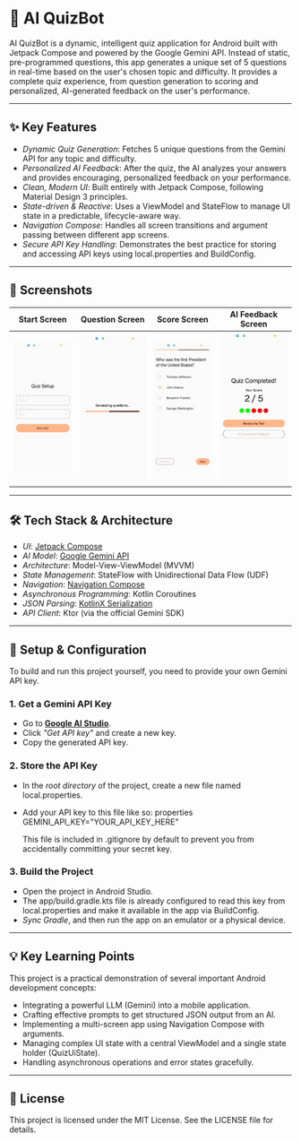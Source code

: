 # 🤖 AI QuizBot

AI QuizBot is a dynamic, intelligent quiz application for Android built with Jetpack Compose and powered by the Google Gemini API. Instead of static, pre-programmed questions, this app generates a unique set of 5 questions in real-time based on the user's chosen topic and difficulty. It provides a complete quiz experience, from question generation to scoring and personalized, AI-generated feedback on the user's performance.



---
## ✨ Key Features

* *Dynamic Quiz Generation*: Fetches 5 unique questions from the Gemini API for any topic and difficulty.
* *Personalized AI Feedback*: After the quiz, the AI analyzes your answers and provides encouraging, personalized feedback on your performance.
* *Clean, Modern UI*: Built entirely with Jetpack Compose, following Material Design 3 principles.
* *State-driven & Reactive*: Uses a ViewModel and StateFlow to manage UI state in a predictable, lifecycle-aware way.
* *Navigation Compose*: Handles all screen transitions and argument passing between different app screens.
* *Secure API Key Handling*: Demonstrates the best practice for storing and accessing API keys using local.properties and BuildConfig.

---
## 📸 Screenshots

| Start Screen | Question Screen | Score Screen | AI Feedback Screen |
| :---: | :---: | :---: | :---: |
| ![Start Screen](https://github.com/gantavyarohatgi/QuizApplication/blob/main/images/1.jpeg?raw=true) | ![Loading Screen](https://github.com/gantavyarohatgi/QuizApplication/blob/main/images/2.jpeg?raw=true) | ![Question Screen](https://github.com/gantavyarohatgi/QuizApplication/blob/main/images/4.jpeg?raw=true) | ![Score Screen](https://github.com/gantavyarohatgi/QuizApplication/blob/main/images/5.jpeg?raw=true) | ![Answers](https://github.com/gantavyarohatgi/QuizApplication/blob/main/images/7.jpeg?raw=true) | ![AI Feedback Screen](https://github.com/gantavyarohatgi/QuizApplication/blob/main/images/8.jpeg?raw=true) |

---
## 🛠️ Tech Stack & Architecture

* *UI*: [Jetpack Compose](https://developer.android.com/jetpack/compose)
* *AI Model*: [Google Gemini API](https://ai.google.dev/)
* *Architecture*: Model-View-ViewModel (MVVM)
* *State Management*: StateFlow with Unidirectional Data Flow (UDF)
* *Navigation*: [Navigation Compose](https://developer.android.com/jetpack/compose/navigation)
* *Asynchronous Programming*: Kotlin Coroutines
* *JSON Parsing*: [KotlinX Serialization](https://github.com/Kotlin/kotlinx.serialization)
* *API Client*: Ktor (via the official Gemini SDK)

---
## 🚀 Setup & Configuration

To build and run this project yourself, you need to provide your own Gemini API key.

### 1. Get a Gemini API Key

* Go to **[Google AI Studio](https://aistudio.google.com/)**.
* Click *"Get API key"* and create a new key.
* Copy the generated API key.

### 2. Store the API Key

* In the *root directory* of the project, create a new file named local.properties.
* Add your API key to this file like so:
    properties
    GEMINI_API_KEY="YOUR_API_KEY_HERE"
    
    This file is included in .gitignore by default to prevent you from accidentally committing your secret key.

### 3. Build the Project

* Open the project in Android Studio.
* The app/build.gradle.kts file is already configured to read this key from local.properties and make it available in the app via BuildConfig.
* *Sync Gradle*, and then run the app on an emulator or a physical device.

---
## 💡 Key Learning Points

This project is a practical demonstration of several important Android development concepts:
* Integrating a powerful LLM (Gemini) into a mobile application.
* Crafting effective prompts to get structured JSON output from an AI.
* Implementing a multi-screen app using Navigation Compose with arguments.
* Managing complex UI state with a central ViewModel and a single state holder (QuizUiState).
* Handling asynchronous operations and error states gracefully.

---
## 📄 License

This project is licensed under the MIT License. See the LICENSE file for details.
